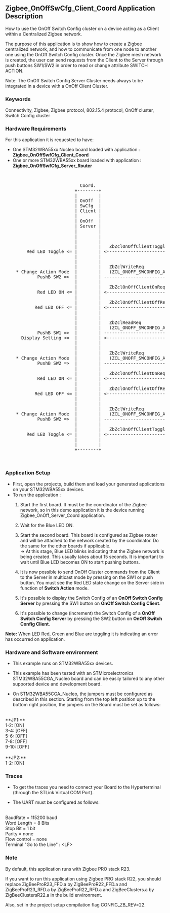 ## __Zigbee_OnOffSwCfg_Client_Coord Application Description__

How to use the OnOff Switch Config cluster on a device acting as a Client within a Centralized Zigbee network. 
    
The purpose of this application is to show how to create a Zigbee centralized network, and how to communicate from one node to another one using the OnOff Switch Config cluster. 
Once the Zigbee mesh network is created, the user can send requests from the Client to the Server through push buttons SW1/SW2 in order to read or change attribute SWITCH ACTION.     

Note: The OnOff Switch Config Server Cluster needs always to be integrated in a device with a OnOff Client Cluster.

### __Keywords__

Connectivity, Zigbee, Zigbee protocol, 802.15.4 protocol, OnOff cluster, Switch Config cluster

### __Hardware Requirements__

For this application it is requested to have:  

* One STM32WBA55xx Nucleo board loaded with application : **Zigbee_OnOffSwfCfg_Client_Coord**  
* One or more STM32WBA55xx board loaded with application : **Zigbee_OnOffSwfCfg_Server_Router**  

<pre>
    
	
                            Coord.                                           Router
                          +--------+                                       +--------+
                          |        |                                       |        |
                          | OnOff  |                                       | OnOff  |        
                          | SwCfg  |                                       | SwCfg  | 
  	         		      | Client |                                       | Server | 
                          |        |                                       |        |
                          | OnOff  |                                       | OnOff  |        
                          | Server |                                       | Client | 
                          |        |                                       |        | 'OnOff Switch Config' during init : default Switch Action Toggle(SW1)
                          |        |                                       |        |   <= ZbZclAttrIntegerWrite(ZCL_ONOFF_SWCONFIG_ATTR_ACTIONS)
                          |        |                                       |        |			   
                          |        |   ZbZclOnOffClientToggleReq           |        |
        Red LED Toggle <= |        | <------------------------------------ |        | <= PushB SW1
                          |        |                                       |        |
                          |        |                                       |        |						  
	                      |        |   ZbZclWriteReq                       |        |
    * Change Action Mode  |        |   (ZCL_ONOFF_SWCONFIG_ATTR_ACTIONS)   |        |
            PushB SW2 =>  |        | ------------------------------------> |        | => Switch Action : from Toggle(SW1) to On(SW1)/Off(SW2)
                          |        |                                       |        |	 		   
                          |        |   ZbZclOnOffClientOnReq               |        |
            Red LED ON <= |        | <------------------------------------ |        | <= PushB SW1
                          |        |                                       |        |	 		   
                          |        |   ZbZclOnOffClientOffReq              |        |
           Red LED OFF <= |        | <------------------------------------ |        | <= PushB SW2
                          |        |                                       |        |
                          |        |                                       |        |						  
                          |        |   ZbZclReadReq                        |        |
                          |        |   (ZCL_ONOFF_SWCONFIG_ATTR_ACTIONS)   |        |
            PushB SW1 =>  |        | ------------------------------------> |        |
      Display Setting <=  |        | <------------------------------------ |        |
                          |        |                                       |        |						  
                          |        |                                       |        |						  
	                      |        |   ZbZclWriteReq                       |        |
    * Change Action Mode  |        |   (ZCL_ONOFF_SWCONFIG_ATTR_ACTIONS)   |        |
            PushB SW2 =>  |        | ------------------------------------> |        | => Switch Action : from On(SW1)/Off(SW2) to Off(SW1)/On(SW2)
                          |        |                                       |        |	 		   
                          |        |   ZbZclOnOffClientOnReq               |        |
            Red LED ON <= |        | <------------------------------------ |        | <= PushB SW2
                          |        |                                       |        |	 		   
                          |        |   ZbZclOnOffClientOffReq              |        |
           Red LED OFF <= |        | <------------------------------------ |        | <= PushB SW1
                          |        |                                       |        |
                          |        |                                       |        |						  
	                      |        |   ZbZclWriteReq                       |        |
    * Change Action Mode  |        |   (ZCL_ONOFF_SWCONFIG_ATTR_ACTIONS)   |        |
            PushB SW2 =>  |        | ------------------------------------> |        | => Switch Action : from Off(SW1)/On(SW2) to Toggle(SW1)
                          |        |                                       |        |	 		   
                          |        |   ZbZclOnOffClientToggleReq           |        |
        Red LED Toggle <= |        | <------------------------------------ |        | <= PushB SW1
                          |        |                                       |        |	 		   
                          |        |                                       |        |	 		   		   
                          +--------+                                       +--------+

  
</pre> 

### __Application Setup__

* First, open the projects, build them and load your generated applications on your STM32WBA55xx devices.
* To run the application :
	1. Start the first board. It must be the coordinator of the Zigbee network, so in this demo application it is the device running Zigbee_OnOff_Server_Coord application.  
    
	2. Wait for the Blue LED ON.  
	
    3. Start the second board. This board is configured as Zigbee router and will be attached to the network created by the coordinator.
	Do the same for the other boards if applicable.    
&rarr; At this stage, Blue LED blinks indicating that the Zigbee network is being created. This usually takes about 15 seconds. It is important to wait until Blue LED becomes ON to start pushing buttons.     
	 
	4. It is now possible to send OnOff Cluster commands from the Client to the Server in multicast mode by pressing on the SW1 or push button. You must see the Red LED state change on the Server side in function of **Switch Action** mode. 
	
	5. It's possible to display the Switch Config of an **OnOff Switch Config Server** by pressing the SW1 button on **OnOff Switch Config Client**.
	   
    6. It's possible to change (increment) the Switch Config of a **OnOff Switch Config Server** by pressing the SW2 button on **OnOff Switch Config Client**.
		
**Note:** When LED Red, Green and Blue are toggling it is indicating an error has occurred on application.

### __Hardware and Software environment__

* This example runs on STM32WBA55xx devices.  

* This example has been tested with an STMicroelectronics STM32WBA55CGA_Nucleo board and can be easily tailored to any other supported device and development board.  

* On STM32WBA55CGA_Nucleo, the jumpers must be configured as described in this section. Starting from the top left position up to the bottom right position, the jumpers on the Board must be set as follows:
<br>    
**JP1:**</br>
1-2:  [ON]</br>
3-4:  [OFF]</br>
5-6:  [OFF]</br>
7-8:  [OFF]</br>
9-10: [OFF]</br>
<br>
**JP2:**</br>
1-2:  [ON]  

### __Traces__

* To get the traces you need to connect your Board to the Hyperterminal (through the STLink Virtual COM Port).  

* The UART must be configured as follows:  
<br>
BaudRate       = 115200 baud</br>
Word Length    = 8 Bits</br>
Stop Bit       = 1 bit</br>
Parity         = none</br>
Flow control   = none</br>
Terminal   "Go to the Line" : &lt;LF&gt;  

### __Note__
By default, this application runs with Zigbee PRO stack R23.

If you want to run this application using Zigbee PRO stack R22, you should replace ZigBeeProR23_FFD.a by ZigBeeProR22_FFD.a and ZigBeeProR23_RFD.a by ZigBeeProR22_RFD.a and ZigBeeClusters.a by ZigBeeClustersR22.a in the build environment.

Also, set in the project setup compilation flag CONFIG_ZB_REV=22. 